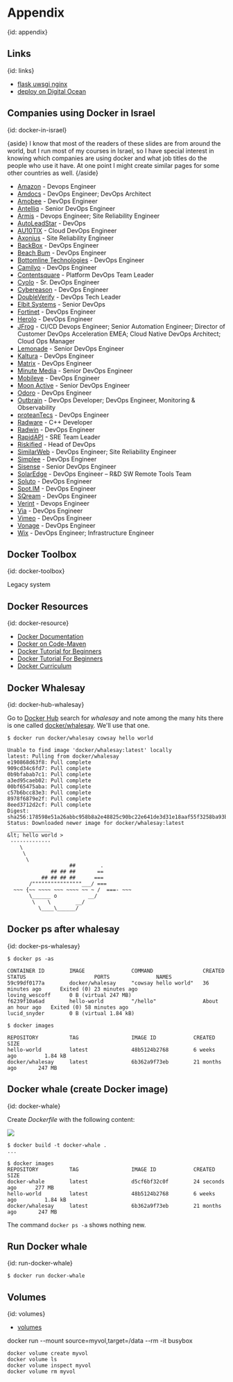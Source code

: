 # Appendix
{id: appendix}

## Links
{id: links}

* [flask uwsgi nginx](https://medium.com/@gabimelo/developing-a-flask-api-in-a-docker-container-with-uwsgi-and-nginx-e089e43ed90e)
* [deploy on Digital Ocean](https://www.digitalocean.com/community/tutorials/how-to-deploy-a-go-web-application-with-docker-and-nginx-on-ubuntu-18-04)

## Companies using Docker in Israel
{id: docker-in-israel}

{aside}
I know that most of the readers of these slides are from around the world, but I run most of my courses in Israel,
so I have special interest in knowing which companies are using docker and what job titles do the people who use it have.
At one point I might create similar pages for some other countries as well.
{/aside}

* [Amazon](https://www.amazon.com/) - Devops Engineer
* [Amdocs](https://www.amdocs.com/) - DevOps Engineer; DevOps Architect
* [Amobee](https://www.amobee.com/) - DevOps Engineer
* [Antelliq](https://www.antelliq.com/) - Senior DevOps Engineer
* [Armis](https://www.armis.com/) - Devops Engineer; Site Reliability Engineer
* [AutoLeadStar](https://www.autoleadstar.com/) - DevOps
* [AU10TIX](https://www.au10tix.com/) - Cloud DevOps Engineer
* [Axonius](https://www.axonius.com/) - Site Reliability Engineer
* [BackBox](https://backbox.com/) - DevOps Engineer
* [Beach Bum](https://www.bbumgames.com/) - DevOps Engineer
* [Bottomline Technologies](https://www.bottomline.com/) - DevOps Engineer
* [Camilyo](https://www.camilyo.com/) - DevOps Engineer
* [Contentsquare](https://contentsquare.com/) - Platform DevOps Team Leader
* [Cyolo](https://cyolo.io/) - Sr. DevOps Engineer
* [Cybereason](https://www.cybereason.com/) - DevOps Engineer
* [DoubleVerify](https://www.doubleverify.com/) - DevOps Tech Leader
* [Elbit Systems](https://elbitsystems.com/) - Senior DevOps
* [Fortinet](https://www.fortinet.com/) - DevOps Engineer
* [Herolo](https://herolo.co.il/) - DevOps Engineer
* [JFrog](https://jfrog.com/) - CI/CD Devops Engineer; Senior Automation Engineer; Director of Customer DevOps Acceleration EMEA;  Cloud Native DevOps Architect; Cloud Ops Manager
* [Lemonade](https://www.lemonade.com/) - Senior DevOps Engineer
* [Kaltura](https://corp.kaltura.com/) - DevOps Engineer
* [Matrix](https://www.matrix-globalservices.com/) - DevOps Engineer
* [Minute Media](https://www.minutemedia.com/) - Senior DevOps Engineer
* [Mobileye](https://www.mobileye.com/) - DevOps Engineer
* [Moon Active](https://www.moonactive.com/) - Senior DevOps Engineer
* [Odoro](https://www.odoro.com/) - DevOps Engineer
* [Outbrain](https://www.outbrain.com/) - DevOps Developer; DevOps Engineer, Monitoring & Observability
* [proteanTecs](https://www.proteantecs.com/) - DevOps Engineer
* [Radware](https://www.radware.com/) - C++ Developer
* [Radwin](https://www.radwin.com/) - DevOps Engineer
* [RapidAPI](https://rapidapi.com/) - SRE Team Leader
* [Riskified](https://www.riskified.com/) - Head of DevOps
* [SimilarWeb](https://www.similarweb.com/) - DevOps Engineer; Site Reliability Engineer
* [Simplee](https://simplee.com/) - DevOps Engineer
* [Sisense](https://www.sisense.com/) - Senior DevOps Engineer
* [SolarEdge](https://www.solaredge.com/) - DevOps Engineer – R&D SW Remote Tools Team
* [Soluto](https://www.solutotlv.com/) - DevOps Engineer
* [Spot.IM](https://www.spot.im/) - DevOps Engineer
* [SQream](https://sqream.com/) - DevOps Engineer
* [Verint](https://www.verint.com/) - Devops Engineer
* [Via](https://ridewithvia.com/) - DevOps Engineer
* [Vimeo](https://vimeo.com/) - DevOps Engineer
* [Vonage](https://www.vonage.com/) - DevOps Engineer
* [Wix](https://www.wix.com/) - DevOps Engineer; Infrastructure Engineer


## Docker Toolbox
{id: docker-toolbox}

Legacy system

## Docker Resources
{id: docker-resource}


* [Docker Documentation](https://docs.docker.com/)
* [Docker on Code-Maven](https://code-maven.com/docker)
* [Docker Tutorial for Beginners](https://www.youtube.com/watch?v=VlSW-tztsvM)
* [Docker Tutorial For Beginners](https://www.youtube.com/watch?v=sRIxHHZFwBA)
* [Docker Curriculum](https://docker-curriculum.com/)

## Docker Whalesay
{id: docker-hub-whalesay}

Go to [Docker Hub](https://hub.docker.com/) search for *whalesay* and note among the many hits there is one called
[docker/whalesay](https://hub.docker.com/r/docker/whalesay/). We'll use that one.

```
$ docker run docker/whalesay cowsay hello world

Unable to find image 'docker/whalesay:latest' locally
latest: Pulling from docker/whalesay
e190868d63f8: Pull complete
909cd34c6fd7: Pull complete
0b9bfabab7c1: Pull complete
a3ed95caeb02: Pull complete
00bf65475aba: Pull complete
c57b6bcc83e3: Pull complete
8978f6879e2f: Pull complete
8eed3712d2cf: Pull complete
Digest: sha256:178598e51a26abbc958b8a2e48825c90bc22e641de3d31e18aaf55f3258ba93b
Status: Downloaded newer image for docker/whalesay:latest
 _____________
&lt; hello world >
 -------------
    \
     \
      \
                    ##        .
              ## ## ##       ==
           ## ## ## ##      ===
       /""""""""""""""""___/ ===
  ~~~ {~~ ~~~~ ~~~ ~~~~ ~~ ~ /  ===- ~~~
       \______ o          __/
        \    \        __/
          \____\______/
```

## Docker ps after whalesay
{id: docker-ps-whalesay}

```
$ docker ps -as

CONTAINER ID        IMAGE               COMMAND                CREATED             STATUS                      PORTS               NAMES
59c99df0177a        docker/whalesay     "cowsay hello world"   36 minutes ago      Exited (0) 23 minutes ago                       loving_wescoff      0 B (virtual 247 MB)
f6239f10a6ad        hello-world         "/hello"               About an hour ago   Exited (0) 58 minutes ago                       lucid_snyder        0 B (virtual 1.84 kB)
```

```
$ docker images

REPOSITORY          TAG                 IMAGE ID            CREATED             SIZE
hello-world         latest              48b5124b2768        6 weeks ago         1.84 kB
docker/whalesay     latest              6b362a9f73eb        21 months ago       247 MB
```

## Docker whale (create Docker image)
{id: docker-whale}

Create *Dockerfile* with the following content:

![](examples/first/Dockerfile)

```
$ docker build -t docker-whale .
...
```

```
$ docker images
REPOSITORY          TAG                 IMAGE ID            CREATED             SIZE
docker-whale        latest              d5cf6bf32c0f        24 seconds ago      277 MB
hello-world         latest              48b5124b2768        6 weeks ago         1.84 kB
docker/whalesay     latest              6b362a9f73eb        21 months ago       247 MB
```

The command `docker ps -a` shows nothing new.

## Run Docker whale
{id: run-docker-whale}

```
$ docker run docker-whale
```

## Volumes
{id: volumes}

* [volumes](https://docs.docker.com/storage/volumes/)

docker run --mount source=myvol,target=/data --rm -it busybox

```
docker volume create myvol
docker volume ls
docker volume inspect myvol
docker volume rm myvol
```






